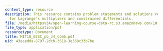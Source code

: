 ```yaml
---
content_type: resource
description: This resource contains problem statements and solutions related to example
  for Lagrange's multipliers and constrained differentials.
file: /media/https%3A/open-learning-course-data-rc.s3.amazonaws.com/18-02sc-multivariable-calculus-fall-2010/43eaedda87972dcb36183e369c33b7be_MIT18_02SC_pb_34_comb.pdf
file_type: application/pdf
resourcetype: Document
title: MIT18_02SC_pb_34_comb.pdf
uid: 43eaedda-8797-2dcb-3618-3e369c33b7be
---
```

